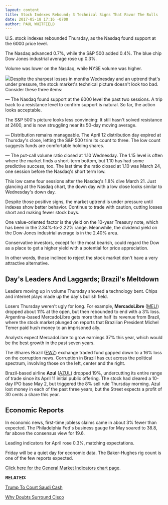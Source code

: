 ```yaml
---
layout: content
title: Stock Indexes Rebound; 3 Technical Signs That Favor The Bulls
date: 2017-05-18 17:16 -0700
author: PAUL WHITFIELD
---
```








 U.S. stock indexes rebounded Thursday, as the Nasdaq found support at the 6000 price level.


The Nasdaq advanced 0.7%, while the S&P 500 added 0.4%. The blue chip Dow Jones industrial average rose up 0.3%.


Volume was lower on the Nasdaq, while NYSE volume was higher.


![](https://www.investors.com/wp-content/uploads/2017/05/MP051817-205x300.png)Despite the sharpest losses in months Wednesday and an uptrend that's under pressure, the stock market's technical picture doesn't look too bad. Consider these three items:


— The Nasdaq found support at the 6000 level the past two sessions. A trip back to a resistance level to confirm support is natural. So far, the action looks acceptable.


The S&P 500's picture looks less convincing: It still hasn't solved resistance at 2400, and is now struggling near its 50-day moving average.


— Distribution remains manageable. The April 12 distribution day expired at Thursday's close, letting the S&P 500 trim its count to three. The low count suggests funds are comfortable holding shares.


— The put-call volume ratio closed at 1.10 Wednesday. The 1.15 level is often where the market finds a short-term bottom, but 1.10 has had some predictive success, too. The last time the ratio closed at 1.10 was March 24, one session before the Nasdaq's short term low.


This low came four sessions after the Nasdaq's 1.8% dive March 21. Just glancing at the Nasdaq chart, the down day with a low close looks similar to Wednesday's down day.


Despite those positive signs, the market uptrend is under pressure until indexes show better behavior. Continue to trade with caution, cutting losses short and making fewer stock buys.


One value-oriented factor is the yield on the 10-year Treasury note, which has been in the 2.34%-to-2.22% range. Meanwhile, the dividend yield on the Dow Jones industrial average is in the 2.40% area.


Conservative investors, except for the most bearish, could regard the Dow as a place to get a higher yield with a potential for price appreciation.


In other words, those inclined to reject the stock market don't have a very attractive alternative.


Day's Leaders And Laggards; Brazil's Meltdown
---------------------------------------------


Leaders moving up in volume Thursday showed a technology bent. Chips and internet plays made up the day's bullish field.


Losers Thursday weren't ugly for long. For example, **MercadoLibre** ([MELI](https://research.investors.com/quote.aspx?symbol=MELI)) dropped about 11% at the open, but then rebounded to end with a 3% loss. Argentina-based MercadoLibre gets more than half its revenue from Brazil, where the stock market plunged on reports that Brazilian President Michel Temer paid hush money to an imprisoned ally.


Analysts expect MercadoLibre to grow earnings 37% this year, which would be the best growth in the past seven years.


The iShares Brazil ([EWZ](https://research.investors.com/quote.aspx?symbol=EWZ)) exchange traded fund gapped down to a 16% loss on the corruption news. Corruption in Brazil has cut across the political spectrum, involving those on the left, center and the right.


Brazil-based airline **Azul** ([AZUL](https://research.investors.com/quote.aspx?symbol=AZUL)) dropped 19%, undercutting its entire range of trade since its April 11 initial public offering. The stock had cleared a 10-day IPO base May 2, but triggered the 8% sell rule Thursday morning. Azul lost money in each of the past three years, but the Street expects a profit of 30 cents a share this year.


Economic Reports
----------------


In economic news, first-time jobless claims came in about 3% fewer than expected. The Philadelphia Fed's business gauge for May soared to 38.8, far above the consensus view for 19.6.


Leading indicators for April rose 0.3%, matching expectations.


Friday will be a quiet day for economic data. The Baker-Hughes rig count is one of the few reports expected.


[Click here for the General Market Indicators chart page](https://www.investors.com/wp-content/uploads/2017/05/IBD1805154937GMI.pdf).


**RELATED:**


[Trump To Court Saudi Cash](https://www.investors.com/research/investing-action-plan/watch-these-stocks-as-trump-courts-saudi-cash-investing-action-plan/)


[Why Doubts Surround Cisco](https://www.investors.com/news/technology/cisco-in-penalty-box-amid-growth-woes-trump-tax-plan-stalls/)




